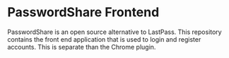 # PasswordShare Frontend
PasswordShare is an open source alternative to LastPass. This repository contains the front end application that is used to login and register accounts. This is separate than the Chrome plugin.